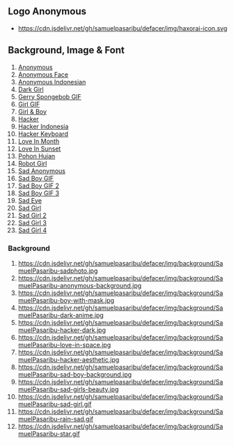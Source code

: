 <h2>Logo Anonymous</h2>
<ul>
  <li><a href="https://cdn.jsdelivr.net/gh/samuelpasaribu/defacer/img/haxorai-icon.svg">https://cdn.jsdelivr.net/gh/samuelpasaribu/defacer/img/haxorai-icon.svg</a></li>
</ul>
<h2>Background, Image & Font</h2>
<ol>
  <li><a href="https://cdn.jsdelivr.net/gh/samuelpasaribu/defacer/img/SamuelPasaribu-AnonymousLogo.png">Anonymous</a></li>
  <li><a href="https://cdn.jsdelivr.net/gh/samuelpasaribu/defacer/img/SamuelPasaribu-anonymous-face.png">Anonymous Face</a></li>
  <li><a href="https://cdn.jsdelivr.net/gh/samuelpasaribu/defacer/img/SamuelPasaribu-IndonesianAnonymous.jpg">Anonymous Indonesian</a></li>
  <li><a href="https://cdn.jsdelivr.net/gh/samuelpasaribu/defacer/img/SamuelPasaribu-dracugirl.jpg">Dark Girl</a></li>
  <li><a href="https://cdn.jsdelivr.net/gh/samuelpasaribu/defacer/img/SamuelPasaribu-gerryspongebob.gif">Gerry Spongebob GIF</a></li>
  <li><a href="https://cdn.jsdelivr.net/gh/samuelpasaribu/defacer/img/SamuelPasaribu-tenor.gif">Girl GIF</a></li>
  <li><a href="https://cdn.jsdelivr.net/gh/samuelpasaribu/defacer/img/SamuelPasaribu-Words.jpg">Girl & Boy</a></li>
  <li><a href="https://cdn.jsdelivr.net/gh/samuelpasaribu/defacer/img/SamuelPasaribu-hacker-aesthetic.jpg">Hacker</a></li>
  <li><a href="https://cdn.jsdelivr.net/gh/samuelpasaribu/defacer/img/SamuelPasaribu-hacker-indonesian.jpg">Hacker Indonesia</a></li>
  <li><a href="https://cdn.jsdelivr.net/gh/samuelpasaribu/defacer/img/SamuelPasaribu-hacker-keyboard.jpeg">Hacker Keyboard</a></li>
  <li><a href="https://cdn.jsdelivr.net/gh/samuelpasaribu/defacer/img/SamuelPasaribu-bucin-image-in-month.jpg">Love In Month</a></li>
  <li><a href="https://cdn.jsdelivr.net/gh/samuelpasaribu/defacer/img/SamuelPasaribu-bucin-image.jpg">Love In Sunset</a></li>
  <li><a href="https://cdn.jsdelivr.net/gh/samuelpasaribu/defacer/img/SamuelPasaribu-animasi-bergerak-hujan.gif">Pohon Hujan</a></li>
  <li><a href="https://cdn.jsdelivr.net/gh/samuelpasaribu/defacer/img/SamuelPasaribu-robot-girl.jpg">Robot Girl</a></li>
  <li><a href="https://cdn.jsdelivr.net/gh/samuelpasaribu/defacer/img/SamuelPasaribu-anonymous-sad.jpg">Sad Anonymous</a></li>
  <li><a href="https://cdn.jsdelivr.net/gh/samuelpasaribu/defacer/img/SamuelPasaribu-sad-boy.gif">Sad Boy GIF</a></li>
  <li><a href="https://cdn.jsdelivr.net/gh/samuelpasaribu/defacer/img/SamuelPasaribu-boy-sad.gif">Sad Boy GIF 2</a></li>
  <li><a href="https://cdn.jsdelivr.net/gh/samuelpasaribu/defacer/img/SamuelPasaribu-giphy.gif">Sad Boy GIF 3</a></li>
  <li><a href="https://cdn.jsdelivr.net/gh/samuelpasaribu/defacer/img/SamuelPasaribu-no-estoy-feliz.gif">Sad Eye</a></li>
  <li><a href="https://cdn.jsdelivr.net/gh/samuelpasaribu/defacer/img/SamuelPasaribu-sad-girls-beauty.jpg">Sad Girl</a></li>
  <li><a href="https://cdn.jsdelivr.net/gh/samuelpasaribu/defacer/img/SamuelPasaribu-sad-girl.jpg">Sad Girl 2</a></li>
  <li><a href="https://cdn.jsdelivr.net/gh/samuelpasaribu/defacer/img/SamuelPasaribu-sad-girls-ae.jpg">Sad Girl 3</a></li>
  <li><a href="https://cdn.jsdelivr.net/gh/samuelpasaribu/defacer/img/SamuelPasaribu-sad-girls.jpg">Sad Girl 4</a></li>
</ol>

<h3>Background</h3>
<ol>
  <li><a href="https://cdn.jsdelivr.net/gh/samuelpasaribu/defacer/img/background/SamuelPasaribu-sadphoto.jpg">https://cdn.jsdelivr.net/gh/samuelpasaribu/defacer/img/background/SamuelPasaribu-sadphoto.jpg</a></li>
  <li><a href="https://cdn.jsdelivr.net/gh/samuelpasaribu/defacer/img/background/SamuelPasaribu-anonymous-background.jpg">https://cdn.jsdelivr.net/gh/samuelpasaribu/defacer/img/background/SamuelPasaribu-anonymous-background.jpg</a></li>
  <li><a href="https://cdn.jsdelivr.net/gh/samuelpasaribu/defacer/img/background/SamuelPasaribu-boy-with-mask.jpg">https://cdn.jsdelivr.net/gh/samuelpasaribu/defacer/img/background/SamuelPasaribu-boy-with-mask.jpg</a></li>
  <li><a href="https://cdn.jsdelivr.net/gh/samuelpasaribu/defacer/img/background/SamuelPasaribu-dark-anime.jpg">https://cdn.jsdelivr.net/gh/samuelpasaribu/defacer/img/background/SamuelPasaribu-dark-anime.jpg</a></li>
  <li><a href="https://cdn.jsdelivr.net/gh/samuelpasaribu/defacer/img/background/SamuelPasaribu-hacker-dark.jpg">https://cdn.jsdelivr.net/gh/samuelpasaribu/defacer/img/background/SamuelPasaribu-hacker-dark.jpg</a></li>
  <li><a href="https://cdn.jsdelivr.net/gh/samuelpasaribu/defacer/img/background/SamuelPasaribu-love-in-space.jpg">https://cdn.jsdelivr.net/gh/samuelpasaribu/defacer/img/background/SamuelPasaribu-love-in-space.jpg</a></li>
  <li><a href="https://cdn.jsdelivr.net/gh/samuelpasaribu/defacer/img/background/SamuelPasaribu-hacker-aesthetic.jpg">https://cdn.jsdelivr.net/gh/samuelpasaribu/defacer/img/background/SamuelPasaribu-hacker-aesthetic.jpg</a></li>
  <li><a href="https://cdn.jsdelivr.net/gh/samuelpasaribu/defacer/img/background/SamuelPasaribu-sad-boy-background.jpg">https://cdn.jsdelivr.net/gh/samuelpasaribu/defacer/img/background/SamuelPasaribu-sad-boy-background.jpg</a></li>
  <li><a href="https://cdn.jsdelivr.net/gh/samuelpasaribu/defacer/img/background/SamuelPasaribu-sad-girls-beauty.jpg">https://cdn.jsdelivr.net/gh/samuelpasaribu/defacer/img/background/SamuelPasaribu-sad-girls-beauty.jpg</a></li>
  <li><a href="https://cdn.jsdelivr.net/gh/samuelpasaribu/defacer/img/background/SamuelPasaribu-sad-girl.gif">https://cdn.jsdelivr.net/gh/samuelpasaribu/defacer/img/background/SamuelPasaribu-sad-girl.gif</a></li>
  <li><a href="https://cdn.jsdelivr.net/gh/samuelpasaribu/defacer/img/background/SamuelPasaribu-rain-sad.gif">https://cdn.jsdelivr.net/gh/samuelpasaribu/defacer/img/background/SamuelPasaribu-rain-sad.gif</a></li>
  <li><a href="https://cdn.jsdelivr.net/gh/samuelpasaribu/defacer/img/background/SamuelPasaribu-star.gif">https://cdn.jsdelivr.net/gh/samuelpasaribu/defacer/img/background/SamuelPasaribu-star.gif</a></li>
</ol>
